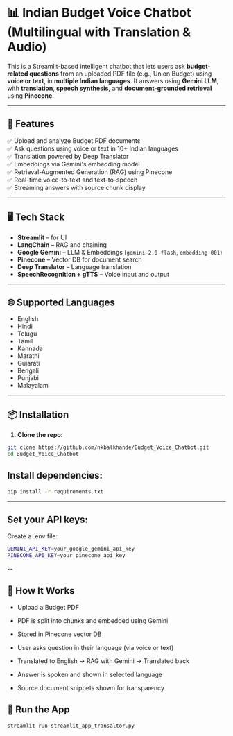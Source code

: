 # 📊 Indian Budget Voice Chatbot (Multilingual with Translation & Audio)

This is a Streamlit-based intelligent chatbot that lets users ask **budget-related questions** from an uploaded PDF file (e.g., Union Budget) using **voice or text**, in **multiple Indian languages**. It answers using **Gemini LLM**, with **translation**, **speech synthesis**, and **document-grounded retrieval** using **Pinecone**.

---

## 🚀 Features

✅ Upload and analyze Budget PDF documents  
✅ Ask questions using voice or text in 10+ Indian languages  
✅ Translation powered by Deep Translator  
✅ Embeddings via Gemini's embedding model  
✅ Retrieval-Augmented Generation (RAG) using Pinecone  
✅ Real-time voice-to-text and text-to-speech  
✅ Streaming answers with source chunk display  

---

## 🖥️ Tech Stack

- **Streamlit** – for UI
- **LangChain** – RAG and chaining
- **Google Gemini** – LLM & Embeddings (`gemini-2.0-flash`, `embedding-001`)
- **Pinecone** – Vector DB for document search
- **Deep Translator** – Language translation
- **SpeechRecognition + gTTS** – Voice input and output

---

## 🌐 Supported Languages

- English
- Hindi
- Telugu
- Tamil
- Kannada
- Marathi
- Gujarati
- Bengali
- Punjabi
- Malayalam

---

## 📦 Installation

1. **Clone the repo:**

```bash
git clone https://github.com/nkbalkhande/Budget_Voice_Chatbot.git
cd Budget_Voice_Chatbot
```

## Install dependencies:

```bash
pip install -r requirements.txt
```

---
## Set your API keys:
Create a .env file:
```bash
GEMINI_API_KEY=your_google_gemini_api_key
PINECONE_API_KEY=your_pinecone_api_key
```
-- 
## 🧠 How It Works
- Upload a Budget PDF

- PDF is split into chunks and embedded using Gemini

- Stored in Pinecone vector DB

- User asks question in their language (via voice or text)

- Translated to English → RAG with Gemini → Translated back

- Answer is spoken and shown in selected language

- Source document snippets shown for transparency

## 🧪 Run the App
```bash
streamlit run streamlit_app_transaltor.py
```
